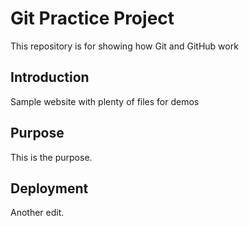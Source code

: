 # Git Practice Project

This repository is for showing how Git and GitHub work

## Introduction

Sample website with plenty of files for demos

## Purpose

This is the purpose.

## Deployment

Another edit.